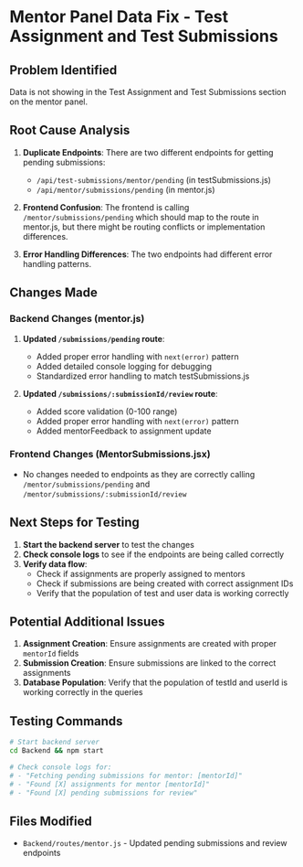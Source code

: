 # Mentor Panel Data Fix - Test Assignment and Test Submissions

## Problem Identified
Data is not showing in the Test Assignment and Test Submissions section on the mentor panel.

## Root Cause Analysis
1. **Duplicate Endpoints**: There are two different endpoints for getting pending submissions:
   - `/api/test-submissions/mentor/pending` (in testSubmissions.js)
   - `/api/mentor/submissions/pending` (in mentor.js)

2. **Frontend Confusion**: The frontend is calling `/mentor/submissions/pending` which should map to the route in mentor.js, but there might be routing conflicts or implementation differences.

3. **Error Handling Differences**: The two endpoints had different error handling patterns.

## Changes Made

### Backend Changes (mentor.js)
1. **Updated `/submissions/pending` route**:
   - Added proper error handling with `next(error)` pattern
   - Added detailed console logging for debugging
   - Standardized error handling to match testSubmissions.js

2. **Updated `/submissions/:submissionId/review` route**:
   - Added score validation (0-100 range)
   - Added proper error handling with `next(error)` pattern
   - Added mentorFeedback to assignment update

### Frontend Changes (MentorSubmissions.jsx)
- No changes needed to endpoints as they are correctly calling `/mentor/submissions/pending` and `/mentor/submissions/:submissionId/review`

## Next Steps for Testing
1. **Start the backend server** to test the changes
2. **Check console logs** to see if the endpoints are being called correctly
3. **Verify data flow**:
   - Check if assignments are properly assigned to mentors
   - Check if submissions are being created with correct assignment IDs
   - Verify that the population of test and user data is working correctly

## Potential Additional Issues
1. **Assignment Creation**: Ensure assignments are created with proper `mentorId` fields
2. **Submission Creation**: Ensure submissions are linked to the correct assignments
3. **Database Population**: Verify that the population of testId and userId is working correctly in the queries

## Testing Commands
```bash
# Start backend server
cd Backend && npm start

# Check console logs for:
# - "Fetching pending submissions for mentor: [mentorId]"
# - "Found [X] assignments for mentor [mentorId]"
# - "Found [X] pending submissions for review"
```

## Files Modified
- `Backend/routes/mentor.js` - Updated pending submissions and review endpoints
